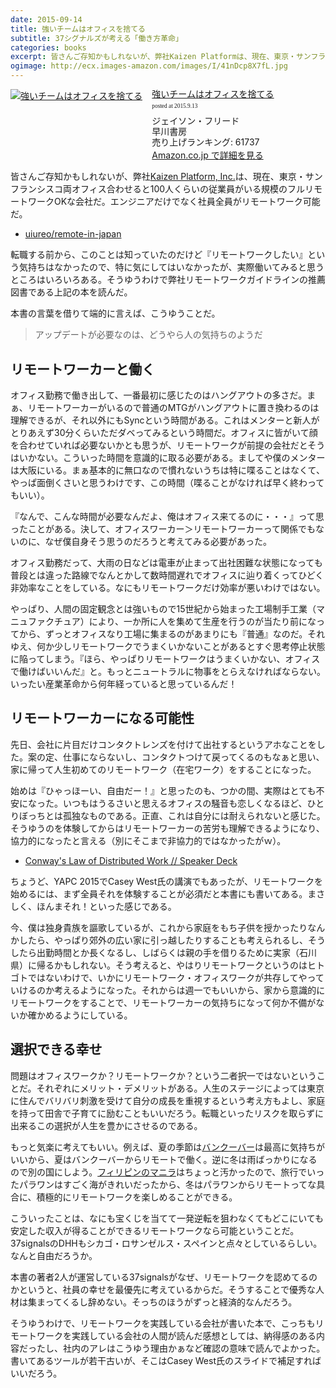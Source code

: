 ```yaml
---
date: 2015-09-14
title: 強いチームはオフィスを捨てる
subtitle: 37シグナルズが考える「働き方革命」
categories: books
excerpt: 皆さんご存知かもしれないが、弊社Kaizen Platformは、現在、東京・サンフランシスコ両オフィス合わせると100人くらいの従業員がいる規模のフルリモートワークOKな会社だ。
ogimage: http://ecx.images-amazon.com/images/I/41nDcp8X7fL.jpg
---
```


<div class="azlink-box"><div class="azlink-image" style="float:left"><a href="http://www.amazon.co.jp/exec/obidos/ASIN/4152094338/warikiru-22/ref=nosim/" name="azlinklink" target="_blank" rel="nofollow"><img src="http://ecx.images-amazon.com/images/I/41nDcp8X7fL._SL160_.jpg" alt="強いチームはオフィスを捨てる" style="border:none" /></a></div><div class="azlink-info" style="float:left;margin-left:15px;line-height:120%"><div class="azlink-name" style="margin-bottom:10px;line-height:120%"><a href="http://www.amazon.co.jp/exec/obidos/ASIN/4152094338/warikiru-22/ref=nosim/" name="azlinklink" target="_blank" rel="nofollow">強いチームはオフィスを捨てる</a><div class="azlink-powered-date" style="font-size:7pt;margin-top:5px;font-family:verdana;line-height:120%">posted at 2015.9.13</div></div><div class="azlink-detail">ジェイソン・フリード<br />早川書房<br />売り上げランキング: 61737<br /></div><div class="azlink-link" style="margin-top:5px"><a href="http://www.amazon.co.jp/exec/obidos/ASIN/4152094338/warikiru-22/ref=nosim/" target="_blank" rel="nofollow">Amazon.co.jp で詳細を見る</a></div></div><div class="azlink-footer" style="clear:left"></div></div>

皆さんご存知かもしれないが、弊社[Kaizen Platform, Inc.](https://kaizenplatform.com/hiring/engineer.html)は、現在、東京・サンフランシスコ両オフィス合わせると100人くらいの従業員がいる規模のフルリモートワークOKな会社だ。エンジニアだけでなく社員全員がリモートワーク可能だ。

+ [uiureo/remote-in-japan](https://github.com/uiureo/remote-in-japan)

転職する前から、このことは知っていたのだけど『リモートワークしたい』という気持ちはなかったので、特に気にしてはいなかったが、実際働いてみると思うところはいろいろある。そうゆうわけで弊社リモートワークガイドラインの推薦図書である上記の本を読んだ。

本書の言葉を借りて端的に言えば、こうゆうことだ。

> アップデートが必要なのは、どうやら人の気持ちのようだ

## リモートワーカーと働く

オフィス勤務で働き出して、一番最初に感じたのはハングアウトの多さだ。まぁ、リモートワーカーがいるので普通のMTGがハングアウトに置き換わるのは理解できるが、それ以外にもSyncという時間がある。これはメンターと新人がとりあえず30分くらいただダベってみるという時間だ。オフィスに皆がいて顔を合わせていれば必要ないかとも思うが、リモートワークが前提の会社だとそうはいかない。こういった時間を意識的に取る必要がある。ましてや僕のメンターは大阪にいる。まぁ基本的に無口なので慣れないうちは特に喋ることはなくて、やっぱ面倒くさいと思うわけです、この時間（喋ることがなければ早く終わってもいい）。

『なんで、こんな時間が必要なんだよ、俺はオフィス来てるのに・・・』って思ったことがある。決して、オフィスワーカー＞リモートワーカーって関係でもないのに、なぜ僕自身そう思うのだろうと考えてみる必要があった。

オフィス勤務だって、大雨の日などは電車が止まって出社困難な状態になっても普段とは違った路線でなんとかして数時間遅れでオフィスに辿り着くってひどく非効率なことをしている。なにもリモートワークだけ効率が悪いわけではない。

やっぱり、人間の固定観念とは強いもので15世紀から始まった工場制手工業（マニュファクチュア）により、一か所に人を集めて生産を行うのが当たり前になってから、ずっとオフィスなり工場に集まるのがあまりにも『普通』なのだ。それゆえ、何か少しリモートワークでうまくいかないことがあるとすぐ思考停止状態に陥ってしまう。『ほら、やっぱりリモートワークはうまくいかない、オフィスで働けばいいんだ』と。もっとニュートラルに物事をとらえなければならない。いったい産業革命から何年経っていると思っているんだ！


## リモートワーカーになる可能性

先日、会社に片目だけコンタクトレンズを付けて出社するというアホなことをした。案の定、仕事にならないし、コンタクトつけて戻ってくるのもなぁと思い、家に帰って人生初めてのリモートワーク（在宅ワーク）をすることになった。

始めは『ひゃっほーい、自由だー！』と思ったのも、つかの間、実際はとても不安になった。いつもはうるさいと思えるオフィスの騒音も恋しくなるほど、ひとりぼっちとは孤独なものである。正直、これは自分には耐えられないと感じた。そうゆうのを体験してからはリモートワーカーの苦労も理解できるようになり、協力的になったと言える（別にそこまで非協力的ではなかったがｗ）。

<script async class="speakerdeck-embed" data-slide="29" data-id="5313f1eadabd46a4a4596b6cbe8fb0de" data-ratio="1.77777777777778" src="//speakerdeck.com/assets/embed.js"></script>

+ [Conway's Law of Distributed Work // Speaker Deck](https://speakerdeck.com/caseywest/conways-law-of-distributed-work)

ちょうど、YAPC 2015でCasey West氏の講演でもあったが、リモートワークを始めるには、まず全員それを体験することが必須だと本書にも書いてある。まさしく、ほんまそれ！といった感じである。

今、僕は独身貴族を謳歌しているが、これから家庭をもち子供を授かったりなんかしたら、やっぱり郊外の広い家に引っ越したりすることも考えられるし、そうしたら出勤時間とか長くなるし、しばらくは親の手を借りるために実家（石川県）に帰るかもしれない。そう考えると、やはりリモートワークというのはヒトゴトではないわけで、いかにリモートワーク・オフィスワークが共存してやっていけるのか考えるようになった。それからは週一でもいいから、家から意識的にリモートワークをすることで、リモートワーカーの気持ちになって何か不備がないか確かめるようにしている。

## 選択できる幸せ

問題はオフィスワークか？リモートワークか？という二者択一ではないということだ。それぞれにメリット・デメリットがある。人生のステージによっては東京に住んでバリバリ刺激を受けて自分の成長を重視するという考え方もよし、家庭を持って田舎で子育てに励むこともいいだろう。転職といったリスクを取らずに出来るこの選択が人生を豊かにさせるのである。

もっと気楽に考えてもいい。例えば、夏の季節は[バンクーバー](http://t32k.me/mol/log/c32k/)は最高に気持ちがいいから、夏はバンクーバーからリモートで働く。逆に冬は雨ばっかりになるので別の国にしよう。[フィリピンのマニラ](http://t32k.me/mol/log/p32k/)はちょっと汚かったので、旅行でいったパラワンはすごく海がきれいだったから、冬はパラワンからリモートってな具合に、積極的にリモートワークを楽しめることができる。

こういったことは、なにも宝くじを当てて一発逆転を狙わなくてもどこにいても安定した収入が得ることができるリモートワークなら可能ということだ。37signalsのDHHもシカゴ・ロサンゼルス・スペインと点々としているらしい。なんと自由だろうか。

本書の著者2人が運営している37signalsがなぜ、リモートワークを認めてるのかというと、社員の幸せを最優先に考えているからだ。そうすることで優秀な人材は集まってくるし辞めない。そっちのほうがずっと経済的なんだろう。

そうゆうわけで、リモートワークを実践している会社が書いた本で、こっちもリモートワークを実践している会社の人間が読んだ感想としては、納得感のある内容だったし、社内のアレはこうゆう理由かぁなど確認の意味で読んでよかった。書いてあるツールが若干古いが、そこはCasey West氏のスライドで補足すればいいだろう。